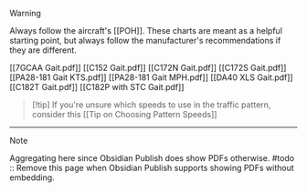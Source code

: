 > [!warning]
> Always follow the aircraft's [[POH]]. These charts are meant as a helpful starting point, but always follow the manufacturer's recommendations if they are different.

[[7GCAA Gait.pdf]]
[[C152 Gait.pdf]]
[[C172N Gait.pdf]]
[[C172S Gait.pdf]]
[[PA28-181 Gait KTS.pdf]]
[[PA28-181 Gait MPH.pdf]]
[[DA40 XLS Gait.pdf]]
[[C182T Gait.pdf]]
[[C182P with STC Gait.pdf]]

> [!tip] If you're unsure which speeds to use in the traffic pattern, consider this [[Tip on Choosing Pattern Speeds]]

---

> [!note]
> Aggregating here since Obsidian Publish does show PDFs otherwise.
> #todo :: Remove this page when Obsidian Publish supports showing PDFs without embedding.